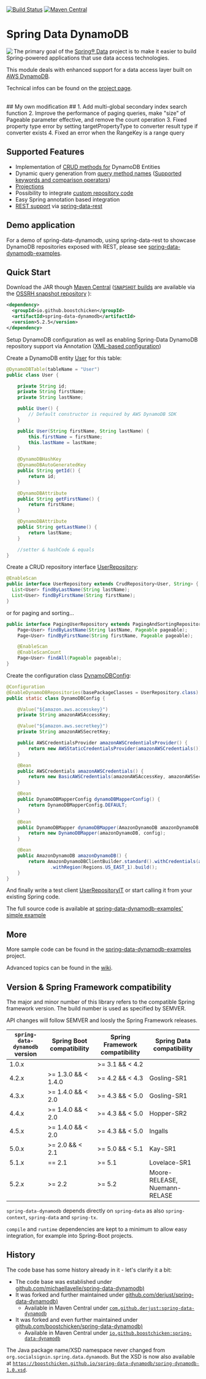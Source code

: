 [![Build Status](https://travis-ci.org/boostchicken/spring-data-dynamodb.svg?branch=master)](https://travis-ci.org/boostchicken/spring-data-dynamodb) 
[![Maven Central](https://maven-badges.herokuapp.com/maven-central/io.github.boostchicken/spring-data-dynamodb/badge.svg)](https://search.maven.org/search?q=g:io.github.boostchicken)

# Spring  Data DynamoDB #

<img align="left" src="https://derjust.github.io/spring-data-dynamodb/banner/spring-data-dynamodb.png" />

The primary goal of the [Spring® Data](https://projects.spring.io/spring-data/) project is to make it easier to build Spring-powered applications that use data access technologies.

This module deals with enhanced support for a data access layer built on [AWS DynamoDB](https://aws.amazon.com/dynamodb/).

Technical infos can be found on the [project page](https://derjust.github.io/spring-data-dynamodb/).

<br>
## My own modification ##
1. Add multi-global secondary index search function
2. Improve the performance of paging queries, make "size" of Pageable parameter effective, and remove the count operation
3. Fixed property type error by setting targetPropertyType to converter result type if converter exists
4. Fixed an error when the RangeKey is a range query

## Supported Features ##

* Implementation of [CRUD methods for](https://docs.spring.io/spring-data/commons/docs/current/reference/html/#repositories.definition) DynamoDB Entities
* Dynamic query generation from [query method names](https://docs.spring.io/spring-data/commons/docs/current/reference/html/#repositories.query-methods.query-creation) ([Supported keywords and comparison operators](https://github.com/derjust/spring-data-dynamodb/wiki/Supported-Spring-Data-Comparison-Operators))
* [Projections](https://github.com/derjust/spring-data-dynamodb/wiki/Projections)
* Possibility to integrate [custom repository code](https://github.com/derjust/spring-data-dynamodb/wiki/Custom-repository-implementations)
* Easy Spring annotation based integration
* [REST support](https://github.com/derjust/spring-data-dynamodb-examples/blob/master/README-rest.md) via [spring-data-rest](https://projects.spring.io/spring-data-rest/)

## Demo application ##

For a demo of spring-data-dynamodb, using spring-data-rest to showcase DynamoDB repositories exposed with REST,
please see [spring-data-dynamodb-examples](https://github.com/derjust/spring-data-dynamodb-examples).

## Quick Start ##

Download the JAR though [Maven Central](http://mvnrepository.com/artifact/io.github.boostchicken/spring-data-dynamodb) ([`SNAPSHOT` builds](https://oss.sonatype.org/content/repositories/snapshots/io/github/boostchicken/spring-data-dynamodb/) are available via the [OSSRH snapshot repository](https://github.com/derjust/spring-data-dynamodb/wiki/Access-to-releases) ):

```xml
<dependency>
  <groupId>io.github.boostchicken</groupId>
  <artifactId>spring-data-dynamodb</artifactId>
  <version>5.2.5</version>
</dependency>
```

Setup DynamoDB configuration as well as enabling Spring-Data DynamoDB repository support via Annotation ([XML-based configuration](wiki/Quick-Start---XML-based-configuration))

Create a DynamoDB entity [User](https://github.com/derjust/spring-data-dynamodb-examples/blob/master/src/main/java/com/github/derjust/spring_data_dynamodb_examples/simple/User.java) for this table:

```java
@DynamoDBTable(tableName = "User")
public class User {

	private String id;
	private String firstName;
	private String lastName;

	public User() {
		// Default constructor is required by AWS DynamoDB SDK
	}

	public User(String firstName, String lastName) {
		this.firstName = firstName;
		this.lastName = lastName;
	}

	@DynamoDBHashKey
	@DynamoDBAutoGeneratedKey
	public String getId() {
		return id;
	}

	@DynamoDBAttribute
	public String getFirstName() {
		return firstName;
	}

	@DynamoDBAttribute
	public String getLastName() {
		return lastName;
	}

	//setter & hashCode & equals
}
```

Create a CRUD repository interface [UserRepository](https://github.com/derjust/spring-data-dynamodb-examples/blob/master/src/main/java/com/github/derjust/spring_data_dynamodb_examples/simple/UserRepository.java):

```java
@EnableScan
public interface UserRepository extends CrudRepository<User, String> {
  List<User> findByLastName(String lastName);
  List<User> findByFirstName(String firstName);
}
```

or for paging and sorting...

```java
public interface PagingUserRepository extends PagingAndSortingRepository<User, String> {
	Page<User> findByLastName(String lastName, Pageable pageable);
	Page<User> findByFirstName(String firstName, Pageable pageable);

	@EnableScan
	@EnableScanCount
	Page<User> findAll(Pageable pageable);
}
```

Create the configuration class [DynamoDBConfig](https://github.com/derjust/spring-data-dynamodb-examples/blob/master/src/test/java/com/github/derjust/spring_data_dynamodb_examples/simple/UserRepositoryIT.java#L61):
```java
@Configuration
@EnableDynamoDBRepositories(basePackageClasses = UserRepository.class)
public static class DynamoDBConfig {

	@Value("${amazon.aws.accesskey}")
	private String amazonAWSAccessKey;

	@Value("${amazon.aws.secretkey}")
	private String amazonAWSSecretKey;

	public AWSCredentialsProvider amazonAWSCredentialsProvider() {
		return new AWSStaticCredentialsProvider(amazonAWSCredentials());
	}

	@Bean
	public AWSCredentials amazonAWSCredentials() {
		return new BasicAWSCredentials(amazonAWSAccessKey, amazonAWSSecretKey);
	}

	@Bean
	public DynamoDBMapperConfig dynamoDBMapperConfig() {
		return DynamoDBMapperConfig.DEFAULT;
	}

	@Bean
	public DynamoDBMapper dynamoDBMapper(AmazonDynamoDB amazonDynamoDB, DynamoDBMapperConfig config) {
		return new DynamoDBMapper(amazonDynamoDB, config);
	}

	@Bean
	public AmazonDynamoDB amazonDynamoDB() {
		return AmazonDynamoDBClientBuilder.standard().withCredentials(amazonAWSCredentialsProvider())
				.withRegion(Regions.US_EAST_1).build();
	}
}
```

And finally write a test client [UserRepositoryIT](https://github.com/derjust/spring-data-dynamodb-examples/blob/master/src/test/java/com/github/derjust/spring_data_dynamodb_examples/simple/UserRepositoryIT.java) or start calling it from your existing Spring code.


The full source code is available at [spring-data-dynamodb-examples' simple example](https://github.com/derjust/spring-data-dynamodb-examples/blob/master/README-simple.md)

## More
More sample code can be found in the [spring-data-dynamodb-examples](https://github.com/derjust/spring-data-dynamodb-examples) project.

Advanced topics can be found in the [wiki](https://github.com/derjust/spring-data-dynamodb/wiki).


## Version & Spring Framework compatibility ##

The major and minor number of this library refers to the compatible Spring framework version. The build number is used as specified by SEMVER.

API changes will follow SEMVER and loosly the Spring Framework releases.

| `spring-data-dynamodb` version  | Spring Boot compatibility      |Spring Framework compatibility  | Spring Data compatibility |
| ------------------------------- | ------------------------------ | ------------------------------ | ------------------------- |
| 1.0.x                           |                                | >= 3.1 && < 4.2                |                           |
| 4.2.x                           | >= 1.3.0 && < 1.4.0            | >= 4.2 && < 4.3                | Gosling-SR1               |
| 4.3.x                           | >= 1.4.0 && < 2.0              | >= 4.3 && < 5.0                | Gosling-SR1               |
| 4.4.x                           | >= 1.4.0 && < 2.0              | >= 4.3 && < 5.0                | Hopper-SR2                |
| 4.5.x                           | >= 1.4.0 && < 2.0              | >= 4.3 && < 5.0                | Ingalls                   |
| 5.0.x                           | >= 2.0 && < 2.1                | >= 5.0 && < 5.1                | Kay-SR1                   |
| 5.1.x                           | == 2.1                         | >= 5.1                         | Lovelace-SR1              |
| 5.2.x                           | >= 2.2                         | >= 5.2                         | Moore-RELEASE, Nuemann-RELASE              |


`spring-data-dynamodb` depends directly on `spring-data` as also `spring-context`, `spring-data` and `spring-tx`.

`compile` and `runtime` dependencies are kept to a minimum to allow easy integration, for example into 
Spring-Boot projects.

## History
The code base has some history already in it - let's clarify it a bit:
* The code base was established under [github.com/michaellavelle/spring-data-dynamodb)](https://github.com/michaellavelle/spring-data-dynamodb)
* It was forked and further maintained under [github.com/derjust/spring-data-dynamodb)](https://github.com/derjust/spring-data-dynamodb) 
    * Available in Maven Central under [`com.github.derjust:spring-data-dynamodb`](http://central.maven.org/maven2/com/github/derjust/spring-data-dynamodb/)
* It was forked and even further maintained under [github.com/boostchicken/spring-data-dynamodb)](https://github.com/boostchicken/spring-data-dynamodb) 
    * Available in Maven Central under [`io.github.boostchicken:spring-data-dynamodb`](https://repo1.maven.org/maven2/io/github/boostchicken/spring-data-dynamodb/)

The Java package name/XSD namespace never changed from `org.socialsignin.spring.data.dynamodb`.
But the XSD is now also available at [`https://boostchicken.github.io/spring-data-dynamodb/spring-dynamodb-1.0.xsd`](https://boostchicken.github.io/spring-data-dynamodb/spring-dynamodb-1.0.xsd).
